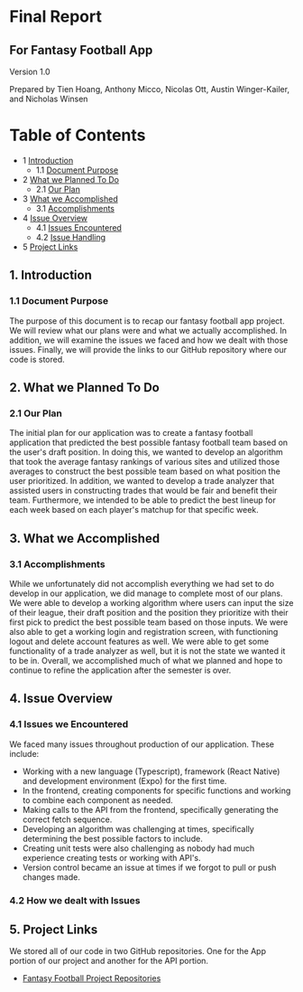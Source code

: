 # Final Report
## For Fantasy Football App 


Version 1.0

Prepared by Tien Hoang, Anthony Micco, Nicolas Ott, Austin Winger-Kailer, and Nicholas Winsen

# Table of Contents 

<!-- - [Revision History](#revision-history) -->
- 1 [Introduction](#1-introduction)
  - 1.1 [Document Purpose](#11-document-purpose)
- 2 [What we Planned To Do](#2-plan)
  - 2.1 [Our Plan](#21-plan-description)
- 3 [What we Accomplished](#3-accomplished)
  - 3.1 [Accomplishments](#31-accomplishment-description)
- 4 [Issue Overview](#4-issues)
  - 4.1 [Issues Encountered](#41-encountered)
  - 4.2 [Issue Handling](#42-dealt)
- 5 [Project Links](#5-project-links)


<!-- ## Revision History

| Name | Date | Reason For Changes | Version |
| ---- | ---- | ------------------ | ------- |
|      |      |                    |         |
|      |      |                    |         |
|      |      |                    |         | -->

## 1. Introduction
### 1.1 Document Purpose
The purpose of this document is to recap our fantasy football app project. We will review what our plans were and what we actually accomplished. In addition, we will examine the issues we faced and how we dealt with those issues. Finally, we will provide the links to our GitHub repository where our code is stored. 


## 2. What we Planned To Do
### 2.1 Our Plan
The initial plan for our application was to create a fantasy football application that predicted the best possible fantasy football team based on the user's draft position. In doing this, we wanted to develop an algorithm that took the average fantasy rankings of various sites and utilized those averages to construct the best possible team based on what position the user prioritized. In addition, we wanted to develop a trade analyzer that assisted users in constructing trades that would be fair and benefit their team. Furthermore, we intended to be able to predict the best lineup for each week based on each player's matchup for that specific week. 

## 3. What we Accomplished
### 3.1 Accomplishments
While we unfortunately did not accomplish everything we had set to do develop in our application, we did manage to complete most of our plans. We were able to develop a working algorithm where users can input the size of their league, their draft position and the position they prioritize with their first pick to predict the best possible team based on those inputs. We were also able to get a working login and registration screen, with functioning logout and delete account features as well. We were able to get some functionality of a trade analyzer as well, but it is not the state we wanted it to be in. Overall, we accomplished much of what we planned and hope to continue to refine the application after the semester is over. 

## 4. Issue Overview
### 4.1 Issues we Encountered
We faced many issues throughout production of our application. These include: 
- Working with a new language (Typescript), framework (React Native) and development environment (Expo) for the first time.
- In the frontend, creating components for specific functions and working to combine each component as needed. 
- Making calls to the API from the frontend, specifically generating the correct fetch sequence.
- Developing an algorithm was challenging at times, specifically determining the best possible factors to include.
- Creating unit tests were also challenging as nobody had much experience creating tests or working with API's.
- Version control became an issue at times if we forgot to pull or push changes made.
 
### 4.2 How we dealt with Issues

## 5. Project Links
We stored all of our code in two GitHub repositories. One for the App portion of our project and another for the API portion. 
- [Fantasy Football Project Repositories](https://github.com/orgs/Fantasy-Football-Insights/repositories?q=&type=all&language=&sort=)
